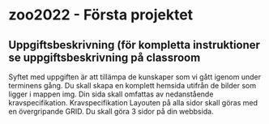 # zoo2022 - Första projektet

## Uppgiftsbeskrivning	(för kompletta instruktioner se uppgiftsbeskrivning på classroom

Syftet med uppgiften är att tillämpa de kunskaper som vi gått igenom under terminens gång. Du skall skapa en komplett hemsida utifrån de bilder som ligger i mappen img. Din sida skall omfattas av nedanstående kravspecifikation.
Kravspecifikation
Layouten på alla sidor skall göras med en övergripande GRID. Du skall göra 3 sidor på din webbsida.
